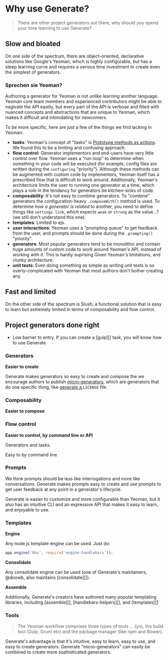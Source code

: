 # Why use Generate?

> There are other project generators out there, why should you spend your time learning to use Generate?

## Slow and bloated

On one side of the spectrum, there are object-oriented, declarative solutions like Google's Yeoman, which is highly configurable, but has a steep learning curve and requires a serious time investment to create even the simplest of generators.

### Sprechen sie Yeoman?

Authoring a generator for Yeoman is not unlike learning another language. Yeoman core team members and experienced contributors might be able to nagivate the API easiliy, but every part of the API is verbose and filled with nuanced concepts and abstractions that are unique to Yeoman, which makes it difficult and intimidating for newcomers.

To be more specific, here are just a few of the things we find lacking in Yeoman:

* **tasks**: Yeoman's concept of "tasks" is [Prototype methods as actions](http://yeoman.io/authoring/running-context.html). We found this to be a limiting and confusing approach.
* **flow control**: Generator implementors and end-users have very little control over flow. Yeoman uses a "run loop" to determine when something in your code will be executed (for example, config files are written during the `configuring` "priority"). Although these methods can be augmented with custom code by implementors, Yeoman itself has a prescribed flow that is difficult to work around. Additionally, Yeoman's architecture limits the user to running one generator at a time, which plays a role in the tendancy for generators be kitchen-sinks of code.
* **composability**: It's not easy to combine generators. To "combine" generators the configuration-heavy `.composeWith()` method is used. To determine _how a generator is related_ to another, you need to define things like `settings.link`, which expects `weak` or `strong` as the value...? (we still don't understand this one).
* **templates**: Limited to ejs.
* **user interactions**: Yeoman uses a "prompting queue" to get feedback from the user, and prompts should be done during the `.prompting()` "priority".
* **generators**: Most popular generators tend to be monolithic and contain huge amounts of custom code to work around Yeoman's API, instead of working _with it_. This is hardly suprising Given Yeoman's limitations, and clunky architecture.
* **unit tests**: Even doing something as simple as writing unit tests is so overly-complicated with Yeoman that most authors don't bother creating any.

## Fast and limited

On the other side of the spectrum is Slush, a functional solution that is easy to learn but extremely limited in terms of composability and flow control.

## Project generators done right

* Low barrier to entry. If you can create a [gulp][] task, you will know how to use Generate

### Generators

**Easier to create**

Generate makes generators so easy to create and compose the we encourage authors to publish [micro-generators](docs/micro-generators.md), which are generators that do one specific thing, like [generate a ](https://github.com/generate/generate-license)`LICENSE` file.

### Composability

**Easier to compose**

### Flow control

**Easier to control, by command line or API**

Generators and tasks.

Easy to  by command line

### Prompts

We think prompts should be less like interrogations and more like conversations. Generate makes prompts easy to create and use prompts to get user feedback at any point in a generator's lifecycle.

Generate is easier to customize and more configurable than Yeoman, but it also has an intuitive CLI and an expressive API that makes it easy to learn, and enjoyable to use.

### Templates

**Engine**

Any node.js template engine can be used. Just do:

```js
app.engine('hbs', require('engine-handlebars'));
```

**Consolidate**

Any consolidate engine can be used (one of Generate's maintainers, @doowb, also maintains [consolidate][]).

**Assemble**

Additionally, Generate's creators have authored many popular templating libraries, including [assemble][], [handlebars-helpers][], and [templates][]

### Tools

> The Yeoman workflow comprises three types of tools ... (yo), the build tool (Gulp, Grunt etc) and the package manager (like npm and Bower).

Generate's advantage is that it's intuitive, easy to learn, easy to use, and easy to create generators. Generate "micro-generators" can easily be combined to create more sophisticated generators.
